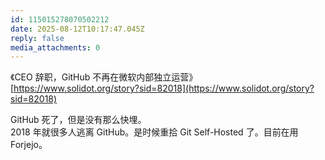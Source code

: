 ```yaml
---
id: 115015278070502212
date: 2025-08-12T10:17:47.045Z
reply: false
media_attachments: 0
---
```


《CEO 辞职，GitHub 不再在微软内部独立运营》  
[https://www.solidot.org/story?sid=82018](https://www.solidot.org/story?sid=82018)

GitHub 死了，但是没有那么快埋。  
2018 年就很多人逃离 GitHub。是时候重拾 Git Self-Hosted 了。目前在用 Forjejo。

